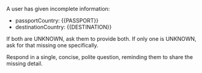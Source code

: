 A user has given incomplete information:
- passportCountry: {{PASSPORT}}
- destinationCountry: {{DESTINATION}}

If both are UNKNOWN, ask them to provide both.
If only one is UNKNOWN, ask for that missing one specifically.

Respond in a single, concise, polite question, reminding them to share the missing detail.
